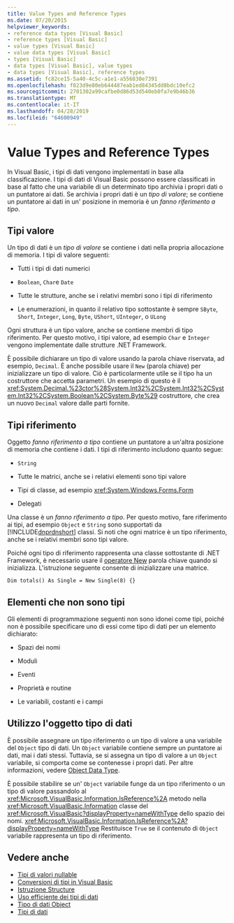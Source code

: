 ```yaml
---
title: Value Types and Reference Types
ms.date: 07/20/2015
helpviewer_keywords:
- reference data types [Visual Basic]
- reference types [Visual Basic]
- value types [Visual Basic]
- value data types [Visual Basic]
- types [Visual Basic]
- data types [Visual Basic], value types
- data types [Visual Basic], reference types
ms.assetid: fc82ce15-5a40-4c5c-a1e1-a556830e7391
ms.openlocfilehash: f823d9e80eb644487eab1ed84345dd8bdc10efc2
ms.sourcegitcommit: 2701302a99cafbe0d86d53d540eb0fa7e9b46b36
ms.translationtype: MT
ms.contentlocale: it-IT
ms.lasthandoff: 04/28/2019
ms.locfileid: "64600949"
---
```

# <a name="value-types-and-reference-types"></a>Value Types and Reference Types
In Visual Basic, i tipi di dati vengono implementati in base alla classificazione. I tipi di dati di Visual Basic possono essere classificati in base al fatto che una variabile di un determinato tipo archivia i propri dati o un puntatore ai dati. Se archivia i propri dati è un *tipo di valore*; se contiene un puntatore ai dati in un' posizione in memoria è un *fanno riferimento a tipo*.  
  
## <a name="value-types"></a>Tipi valore  
 Un tipo di dati è un *tipo di valore* se contiene i dati nella propria allocazione di memoria. I tipi di valore seguenti:  
  
- Tutti i tipi di dati numerici  
  
- `Boolean`, `Char`e `Date`  
  
- Tutte le strutture, anche se i relativi membri sono i tipi di riferimento  
  
- Le enumerazioni, in quanto il relativo tipo sottostante è sempre `SByte`, `Short`, `Integer`, `Long`, `Byte`, `UShort`, `UInteger`, o `ULong`  
  
 Ogni struttura è un tipo valore, anche se contiene membri di tipo riferimento. Per questo motivo, i tipi valore, ad esempio `Char` e `Integer` vengono implementate dalle strutture .NET Framework.  
  
 È possibile dichiarare un tipo di valore usando la parola chiave riservata, ad esempio, `Decimal`. È anche possibile usare il `New` (parola chiave) per inizializzare un tipo di valore. Ciò è particolarmente utile se il tipo ha un costruttore che accetta parametri. Un esempio di questo è il <xref:System.Decimal.%23ctor%28System.Int32%2CSystem.Int32%2CSystem.Int32%2CSystem.Boolean%2CSystem.Byte%29> costruttore, che crea un nuovo `Decimal` valore dalle parti fornite.  
  
## <a name="reference-types"></a>Tipi riferimento  
 Oggetto *fanno riferimento a tipo* contiene un puntatore a un'altra posizione di memoria che contiene i dati. I tipi di riferimento includono quanto segue:  
  
- `String`  
  
- Tutte le matrici, anche se i relativi elementi sono tipi valore  
  
- Tipi di classe, ad esempio <xref:System.Windows.Forms.Form>  
  
- Delegati  
  
 Una classe è un *fanno riferimento a tipo*. Per questo motivo, fare riferimento ai tipi, ad esempio `Object` e `String` sono supportati da [!INCLUDE[dnprdnshort](~/includes/dnprdnshort-md.md)] classi. Si noti che ogni matrice è un tipo riferimento, anche se i relativi membri sono tipi valore.  
  
 Poiché ogni tipo di riferimento rappresenta una classe sottostante di .NET Framework, è necessario usare il [operatore New](../../../../visual-basic/language-reference/operators/new-operator.md) parola chiave quando si inizializza. L'istruzione seguente consente di inizializzare una matrice.  
  
```  
Dim totals() As Single = New Single(8) {}  
```  
  
## <a name="elements-that-are-not-types"></a>Elementi che non sono tipi  
 Gli elementi di programmazione seguenti non sono idonei come tipi, poiché non è possibile specificare uno di essi come tipo di dati per un elemento dichiarato:  
  
- Spazi dei nomi  
  
- Moduli  
  
- Eventi  
  
- Proprietà e routine  
  
- Le variabili, costanti e i campi  
  
## <a name="working-with-the-object-data-type"></a>Utilizzo l'oggetto tipo di dati  
 È possibile assegnare un tipo riferimento o un tipo di valore a una variabile del `Object` tipo di dati. Un `Object` variabile contiene sempre un puntatore ai dati, mai i dati stessi. Tuttavia, se si assegna un tipo di valore a un `Object` variabile, si comporta come se contenesse i propri dati. Per altre informazioni, vedere [Object Data Type](../../../../visual-basic/language-reference/data-types/object-data-type.md).  
  
 È possibile stabilire se un' `Object` variabile funge da un tipo riferimento o un tipo di valore passandolo al <xref:Microsoft.VisualBasic.Information.IsReference%2A> metodo nella <xref:Microsoft.VisualBasic.Information> classe del <xref:Microsoft.VisualBasic?displayProperty=nameWithType> dello spazio dei nomi. <xref:Microsoft.VisualBasic.Information.IsReference%2A?displayProperty=nameWithType> Restituisce `True` se il contenuto di `Object` variabile rappresenta un tipo di riferimento.  
  
## <a name="see-also"></a>Vedere anche

- [Tipi di valori nullable](../../../../visual-basic/programming-guide/language-features/data-types/nullable-value-types.md)
- [Conversioni di tipi in Visual Basic](../../../../visual-basic/programming-guide/language-features/data-types/type-conversions.md)
- [Istruzione Structure](../../../../visual-basic/language-reference/statements/structure-statement.md)
- [Uso efficiente dei tipi di dati](../../../../visual-basic/programming-guide/language-features/data-types/efficient-use-of-data-types.md)
- [Tipo di dati Object](../../../../visual-basic/language-reference/data-types/object-data-type.md)
- [Tipi di dati](../../../../visual-basic/programming-guide/language-features/data-types/index.md)
